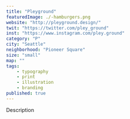 ```yaml
---
title: "Pleyground"
featuredImage: ./-hamburgers.png
website: "http://pleyground.design/"
twit: "https://twitter.com/pley_ground"
inst: "https://www.instagram.com/pley.ground"
category: "P"
city: "Seattle"
neighborhood: "Pioneer Square"
size: "small"
map: ""
tags:
    - typography
    - print
    - illustration
    - branding
published: true
---
```


Description
